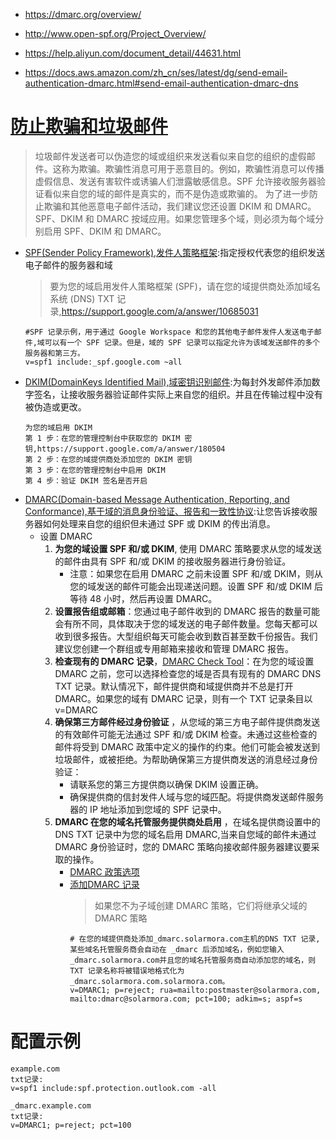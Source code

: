 * https://dmarc.org/overview/
* http://www.open-spf.org/Project_Overview/

* https://help.aliyun.com/document_detail/44631.html
* https://docs.aws.amazon.com/zh_cn/ses/latest/dg/send-email-authentication-dmarc.html#send-email-authentication-dmarc-dns

# [防止欺骗和垃圾邮件](https://support.google.com/a/answer/2466580?hl=zh-Hans)
>垃圾邮件发送者可以伪造您的域或组织来发送看似来自您的组织的虚假邮件。这称为欺骗。欺骗性消息可用于恶意目的。例如，欺骗性消息可以传播虚假信息、发送有害软件或诱骗人们泄露敏感信息。SPF 允许接收服务器验证看似来自您的域的邮件是真实的，而不是伪造或欺骗的。 为了进一步防止欺骗和其他恶意电子邮件活动，我们建议您还设置 DKIM 和 DMARC。SPF、DKIM 和 DMARC 按域应用。如果您管理多个域，则必须为每个域分别启用 SPF、DKIM 和 DMARC。
* [SPF(Sender Policy Framework),发件人策略框架](https://support.google.com/a/answer/33786):指定授权代表您的组织发送电子邮件的服务器和域
  >要为您的域启用发件人策略框架 (SPF)，请在您的域提供商处添加域名系统 (DNS) TXT 记录,https://support.google.com/a/answer/10685031
  ```
  #SPF 记录示例，用于通过 Google Workspace 和您的其他电子邮件发件人发送电子邮件,域可以有一个 SPF 记录。但是，域的 SPF 记录可以指定允许为该域发送邮件的多个服务器和第三方。
  v=spf1 include:_spf.google.com ~all
  ```
* [DKIM(DomainKeys Identified Mail),域密钥识别邮件](https://support.google.com/a/answer/174124):为每封外发邮件添加数字签名，让接收服务器验证邮件实际上来自您的组织。并且在传输过程中没有被伪造或更改。
  ```
  为您的域启用 DKIM
  第 1 步：在您的管理控制台中获取您的 DKIM 密钥,https://support.google.com/a/answer/180504
  第 2 步：在您的域提供商处添加您的 DKIM 密钥
  第 3 步：在您的管理控制台中启用 DKIM
  第 4 步：验证 DKIM 签名是否开启
  ```
* [DMARC(Domain-based Message Authentication, Reporting, and Conformance),基于域的消息身份验证、报告和一致性协议](https://support.google.com/a/answer/2466580):让您告诉接收服务器如何处理来自您的组织但未通过 SPF 或 DKIM 的传出消息。
  * 设置 DMARC
    1. **为您的域设置 SPF 和/或 DKIM**, 使用 DMARC 策略要求从您的域发送的邮件由具有 SPF 和/或 DKIM 的接收服务器进行身份验证。
        * 注意：如果您在启用 DMARC 之前未设置 SPF 和/或 DKIM，则从您的域发送的邮件可能会出现递送问题。设置 SPF 和/或 DKIM 后等待 48 小时，然后再设置 DMARC。
    2. **设置报告组或邮箱**：您通过电子邮件收到的 DMARC 报告的数量可能会有所不同，具体取决于您的域发送的电子邮件数量。您每天都可以收到很多报告。大型组织每天可能会收到数百甚至数千份报告。我们建议您创建一个群组或专用邮箱来接收和管理 DMARC 报告。
    3. **检查现有的 DMARC 记录**，[DMARC Check Tool](https://stopemailfraud.proofpoint.com/dmarc/)：在为您的域设置 DMARC 之前，您可以选择检查您的域是否具有现有的 DMARC DNS TXT 记录。默认情况下，邮件提供商和域提供商并不总是打开 DMARC。如果您的域有 DMARC 记录，则有一个 TXT 记录条目以v=DMARC
    4. **确保第三方邮件经过身份验证** ，从您域的第三方电子邮件提供商发送的有效邮件可能无法通过 SPF 和/或 DKIM 检查。未通过这些检查的邮件将受到 DMARC 政策中定义的操作的约束。他们可能会被发送到垃圾邮件，或被拒绝。为帮助确保第三方提供商发送的消息经过身份验证：
        * 请联系您的第三方提供商以确保 DKIM 设置正确。
        * 确保提供商的信封发件人域与您的域匹配。将提供商发送邮件服务器的 IP 地址添加到您域的 SPF 记录中。
    5. **DMARC 在您的域名托管服务提供商处启用** ，在域名提供商设置中的 DNS TXT 记录中为您的域名启用 DMARC,当来自您域的邮件未通过 DMARC 身份验证时，您的 DMARC 策略向接收邮件服务器建议要采取的操作。
        * [DMARC 政策选项](https://support.google.com/a/answer/10032169)
        * [添加DMARC 记录](https://support.google.com/a/answer/2466563#dmarc-record-tags)
          >如果您不为子域创建 DMARC 策略，它们将继承父域的 DMARC 策略
          ```
          # 在您的域提供商处添加_dmarc.solarmora.com主机的DNS TXT 记录,某些域名托管服务商会自动在 _dmarc 后添加域名，例如您输入 _dmarc.solarmora.com并且您的域名托管服务商自动添加您的域名，则 TXT 记录名称将被错误地格式化为_dmarc.solarmora.com.solarmora.com。
          v=DMARC1; p=reject; rua=mailto:postmaster@solarmora.com, mailto:dmarc@solarmora.com; pct=100; adkim=s; aspf=s
          ```


# 配置示例
```
example.com 
txt记录:
v=spf1 include:spf.protection.outlook.com -all
```
```
_dmarc.example.com  
txt记录:
v=DMARC1; p=reject; pct=100
```